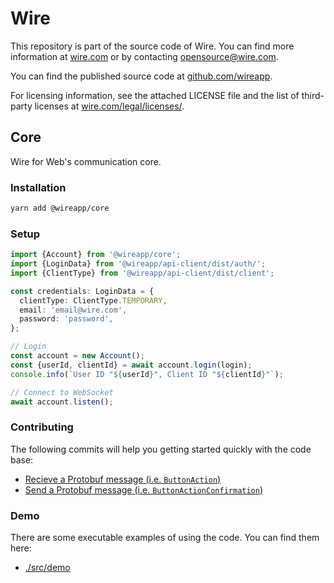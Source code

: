 # Wire

This repository is part of the source code of Wire. You can find more information at [wire.com](https://wire.com) or by contacting opensource@wire.com.

You can find the published source code at [github.com/wireapp](https://github.com/wireapp).

For licensing information, see the attached LICENSE file and the list of third-party licenses at [wire.com/legal/licenses/](https://wire.com/legal/licenses/).

## Core

Wire for Web's communication core.

### Installation

```bash
yarn add @wireapp/core
```

### Setup

```ts
import {Account} from '@wireapp/core';
import {LoginData} from '@wireapp/api-client/dist/auth/';
import {ClientType} from '@wireapp/api-client/dist/client';

const credentials: LoginData = {
  clientType: ClientType.TEMPORARY,
  email: 'email@wire.com',
  password: 'password',
};

// Login
const account = new Account();
const {userId, clientId} = await account.login(login);
console.info(`User ID "${userId}", Client ID "${clientId}"`);

// Connect to WebSocket
await account.listen();
```

### Contributing

The following commits will help you getting started quickly with the code base:

- [Recieve a Protobuf message (i.e. `ButtonAction`)](https://github.com/wireapp/wire-web-packages/commit/2a2717f8f1983d029257841232e36dd0e1fc3930)
- [Send a Protobuf message (i.e. `ButtonActionConfirmation`)](https://github.com/wireapp/wire-web-packages/commit/8bd812bed493eded0d9fd7a7ca6e8285033eb5e4)

### Demo

There are some executable examples of using the code. You can find them here:

- [./src/demo](./src/demo)
